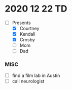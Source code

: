 # 2020 12 22 TD

- [ ] Presents
  - [x] Courtney
  - [x] Kendall
  - [x] Crosby
  - [ ] Mom
  - [ ] Dad

<!--
- [x] Podcasts
  - [x] Blair iilluminaughii
  - [x] Three Arrows History
    - couldn't find
  - [x] Podcast apps
    - [x] Overcast
      - not on android
    - [x] Google Podcasts
    - [x] Etc.
-->

### MISC
- [ ] find a film lab in Austin
- [ ] call neurologist

<!--
## Completed
- [x] Laundry
- [x] Psychological Evaluation
  - [x] Psychological evaluation paperwork
  - [x] Write out psychological evaluation address and directions
- [x] Clothes
  - [x] Bras
    - [x] Sizing
    - [x] Bralettes
- [x] check groupme
-->
